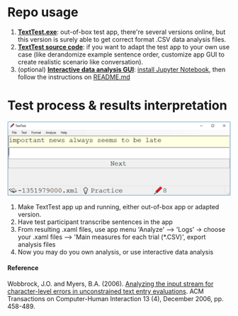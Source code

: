 # Repo usage
1. [__TextTest.exe__](/TextTest_exe/): out-of-box test app, there're several versions online, but this version is surely able to get correct format .CSV data analysis files.
2. [__TextTest source code__](http://depts.washington.edu/madlab/proj/texttest/TextTest.zip): if you want to adapt the test app to your own use case (like derandomize example sentence order, customize app GUI to create realistic scenario like conversation).
3. (optional) [__Interactive data analysis GUI__](/InteractiveDataAnalysis/): [install Jupyter Notebook](http://jupyter.readthedocs.io/en/latest/install.html), then follow the instructions on [README.md](/InteractiveDataAnalysis/README.md)

# Test process & results interpretation
![](TextTest_sampleScreenshot.png?raw=true)
1. Make TextTest app up and running, either out-of-box app or adapted version.
2. Have test participant transcribe sentences in the app
3. From resulting .xaml files, use app menu 'Analyze' --> 'Logs' -> choose your .xaml files --> 'Main measures for each trial (*.CSV)', export analysis files
4. Now you may do you own analysis, or use interactive data analysis 


#### Reference
Wobbrock, J.O. and Myers, B.A. (2006). [Analyzing the input stream for character-level errors in unconstrained text entry evaluations](http://faculty.washington.edu/wobbrock/pubs/tochi-06.pdf). ACM Transactions on Computer-Human Interaction 13 (4), December 2006, pp. 458-489.
